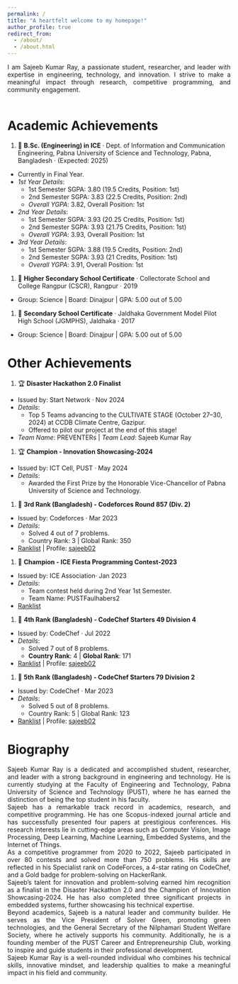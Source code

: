 ```yaml
---
permalink: /
title: "A heartfelt welcome to my homepage!"
author_profile: true
redirect_from: 
  - /about/
  - /about.html
---
```


<div align="justify"> I am Sajeeb Kumar Ray, a passionate student, researcher, and leader with expertise in engineering, technology, and innovation. I strive to make a meaningful impact through research, competitive programming, and community engagement. <br></div>
<br>

Academic Achievements
======

1. 🥇 **B.Sc. (Engineering) in ICE**
 · Dept. of Information and Communication Engineering, Pabna University of Science and Technology, Pabna, Bangladesh  · (Expected: 2025)
- Currently in Final Year.
- *1st Year Details*:  
  - 1st Semester SGPA: 3.80 (19.5 Credits, Position: 1st)   
  - 2nd Semester SGPA: 3.83 (22.5 Credits, Position: 2nd)   
  - *Overall YGPA*: 3.82, Overall Position: 1st  
- *2nd Year Details*:  
  - 1st Semester SGPA: 3.93 (20.25 Credits, Position: 1st)   
  - 2nd Semester SGPA: 3.93 (21.75 Credits, Position: 1st)    
  - *Overall YGPA*:  3.93, Overall Position: 1st  
- *3rd Year Details*:  
  - 1st Semester SGPA: 3.88 (19.5 Credits, Position: 2nd)  
  - 2nd Semester SGPA: 3.93 (21 Credits, Position: 1st)  
  - *Overall YGPA*: 3.91, Overall Position: 1st  

1. 🥇 **Higher Secondary School Certificate**
 · Collectorate School and College Rangpur (CSCR), Rangpur  · 2019
- Group: Science | Board: Dinajpur | GPA: 5.00 out of 5.00 

1. 🥇 **Secondary School Certificate**
 · Jaldhaka Government Model Pilot High School (JGMPHS), Jaldhaka  · 2017
- Group: Science | Board: Dinajpur | GPA: 5.00 out of 5.00 

Other Achievements
======

1. 🏆 **Disaster Hackathon 2.0 Finalist**
- Issued by: Start Network · Nov 2024
- *Details*:  
  - Top 5 Teams advancing to the CULTIVATE STAGE (October 27–30, 2024) at CCDB Climate Centre, Gazipur.  
  - Offered to pilot our project at the end of this stage!  
- *Team Name*: PREVENTERs | *Team Lead*: Sajeeb Kumar Ray  
<!-- - ![Disaster Hackathon Certificate](Disaster_Hackathon_2.0_Top-5_Certificate.png) -->


1. 🏆 **Champion - Innovation Showcasing-2024**
- Issued by: ICT Cell, PUST · May 2024  
- *Details*:  
  - Awarded the First Prize by the Honorable Vice-Chancellor of Pabna University of Science and Technology.  


1. 🥉 **3rd Rank (Bangladesh) - Codeforces Round 857 (Div. 2)**
- Issued by: Codeforces · Mar 2023  
- *Details*:  
  - Solved 4 out of 7 problems.  
  - Country Rank: 3 | Global Rank: 350  
- [Ranklist](https://codeforces.com/contest/1802/standings/participant/151147589#p151147589) | Profile: [sajeeb02](https://codeforces.com/profile/sajeeb02)   
<!-- - ![Codeforces Ranklist](Codeforces_Round_857_Ranklist.jpg) -->


1. 🥇 **Champion - ICE Fiesta Programming Contest-2023**
- Issued by: ICE Association· Jan 2023  
- *Details*:  
  - Team contest held during 2nd Year 1st Semester.  
  - Team Name: PUSTFaulhabers2  
- [Ranklist](https://lightoj.com/contest/icefiesta2023/ranklist)  
<!-- - ![ICE Fiesta Ranklist](ICE_FIESTA_2023_PROGRAMMING_CONTEST_RANKLIST.jpg) -->


1. 🏅 **4th Rank (Bangladesh) - CodeChef Starters 49 Division 4**
- Issued by: CodeChef · Jul 2022  
- *Details*:  
  - Solved 7 out of 8 problems.  
  - **Country Rank**: 4 | **Global Rank**: 171  
- [Ranklist](https://www.codechef.com/rankings/START49D?filterBy=Country%3DBangladesh&itemsPerPage=100&order=asc&page=1&sortBy=rank)  |  Profile: [sajeeb02](https://www.codechef.com/users/sajeeb02)  
<!-- - ![CodeChef Ranklist](CodeChef_Ranklist_START49D.jpg) -->

1. 🏅 **5th Rank (Bangladesh) - CodeChef Starters 79 Division 2**
- Issued by: CodeChef · Mar 2023  
- *Details*:  
  - Solved 5 out of 8 problems.  
  - Country Rank: 5 | Global Rank: 123  
- [Ranklist](https://www.codechef.com/rankings/START79B?filterBy=Country%3DBangladesh&itemsPerPage=100&order=asc&page=1&sortBy=rank)  |  Profile: [sajeeb02](https://www.codechef.com/users/sajeeb02)  
<!-- - ![CodeChef Ranklist](CodeChef_Ranklist_START79B.jpg) -->

Biography
=======
<div align="justify">
Sajeeb Kumar Ray is a dedicated and accomplished student, researcher, and leader with a strong background in engineering and technology. He is currently studying at the Faculty of Engineering and Technology, Pabna University of Science and Technology (PUST), where he has earned the distinction of being the top student in his faculty.
<br>
Sajeeb has a remarkable track record in academics, research, and competitive programming. He has one Scopus-indexed journal article and has successfully presented four papers at prestigious conferences. His research interests lie in cutting-edge areas such as Computer Vision, Image Processing, Deep Learning, Machine Learning, Embedded Systems, and the Internet of Things.
<br>
As a competitive programmer from 2020 to 2022, Sajeeb participated in over 80 contests and solved more than 750 problems. His skills are reflected in his Specialist rank on CodeForces, a 4-star rating on CodeChef, and a Gold badge for problem-solving on HackerRank.
<br>
Sajeeb’s talent for innovation and problem-solving earned him recognition as a finalist in the Disaster Hackathon 2.0 and the Champion of Innovation Showcasing-2024. He has also completed three significant projects in embedded systems, further showcasing his technical expertise.
<br>
Beyond academics, Sajeeb is a natural leader and community builder. He serves as the Vice President of Solver Green, promoting green technologies, and the General Secretary of the Nilphamari Student Welfare Society, where he actively supports his community. Additionally, he is a founding member of the PUST Career and Entrepreneurship Club, working to inspire and guide students in their professional development.
<br>
Sajeeb Kumar Ray is a well-rounded individual who combines his technical skills, innovative mindset, and leadership qualities to make a meaningful impact in his field and community.

</div>